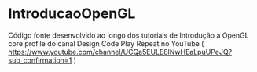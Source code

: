 # IntroducaoOpenGL
Código fonte desenvolvido ao longo dos tutoriais de Introdução a OpenGL core profile do canal Design Code Play Repeat no YouTube ( https://www.youtube.com/channel/UCQa5EULE8lNwHEaLpuUPeJQ?sub_confirmation=1 )
